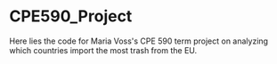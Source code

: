 # CPE590_Project
Here lies the code for Maria Voss's CPE 590 term project on analyzing which countries import the most trash from the EU. 
